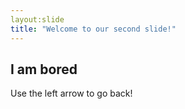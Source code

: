 ```yaml
---
layout:slide
title: "Welcome to our second slide!"
---
```

I am bored
---
Use the left arrow to go back!
